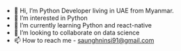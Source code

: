 - 👋 Hi, I’m Python Developer living in UAE from Myanmar.
- 👀 I’m interested in Python
- 🌱 I’m currently learning Python and react-native
- 💞️ I’m looking to collaborate on data science
- 📫 How to reach me - saunghninsi91@gmail.com

<!---
burmese-girl/burmese-girl is a ✨ special ✨ repository because its `README.md` (this file) appears on your GitHub profile.
You can click the Preview link to take a look at your changes.
--->

